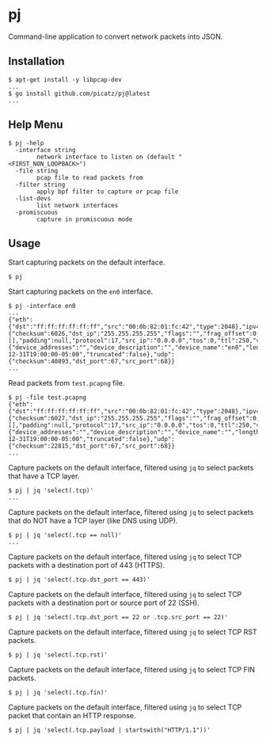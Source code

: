 # pj

Command-line application to convert network packets into JSON.

## Installation

```console
$ apt-get install -y libpcap-dev
...
$ go install github.com/picatz/pj@latest
...
```

## Help Menu

```console
$ pj -help
  -interface string
        network interface to listen on (default "<FIRST_NON_LOOPBACK>")
  -file string
        pcap file to read packets from
  -filter string
        apply bpf filter to capture or pcap file
  -list-devs
        list network interfaces
  -promiscuous
        capture in promiscuous mode
```

## Usage

Start capturing packets on the default interface.

```console
$ pj
```

Start capturing packets on the `en0` interface.

```console
$ pj -interface en0
...
{"eth":{"dst":"ff:ff:ff:ff:ff:ff","src":"00:0b:82:01:fc:42","type":2048},"ipv4":{"checksum":6026,"dst_ip":"255.255.255.255","flags":"","frag_offset":0,"id":43063,"ihl":5,"length":300,"options":[],"padding":null,"protocol":17,"src_ip":"0.0.0.0","tos":0,"ttl":250,"version":4},"metadata":{"device_addresses":"","device_description":"","device_name":"en0","length":314,"packet_number":3,"time":"1969-12-31T19:00:00-05:00","truncated":false},"udp":{"checksum":40893,"dst_port":67,"src_port":68}}
...
```

Read packets from `test.pcapng` file.

```console
$ pj -file test.pcapng
{"eth":{"dst":"ff:ff:ff:ff:ff:ff","src":"00:0b:82:01:fc:42","type":2048},"ipv4":{"checksum":6027,"dst_ip":"255.255.255.255","flags":"","frag_offset":0,"id":43062,"ihl":5,"length":300,"options":[],"padding":null,"protocol":17,"src_ip":"0.0.0.0","tos":0,"ttl":250,"version":4},"metadata":{"device_addresses":"","device_description":"","device_name":"","length":314,"packet_number":1,"time":"1969-12-31T19:00:00-05:00","truncated":false},"udp":{"checksum":22815,"dst_port":67,"src_port":68}}
...
```

Capture packets on the default interface, filtered using `jq` to select packets that have a TCP layer.

```console
$ pj | jq 'select(.tcp)'
...
```

Capture packets on the default interface, filtered using `jq` to select packets that do NOT have a TCP layer (like DNS using UDP).

```console
$ pj | jq 'select(.tcp == null)'
...
```

Capture packets on the default interface, filtered using `jq` to select TCP packets with a destination port of 443 (HTTPS).

```console
$ pj | jq 'select(.tcp.dst_port == 443)'
```

Capture packets on the default interface, filtered using `jq` to select TCP packets with a destination port or source port of 22 (SSH).

```console
$ pj | jq 'select(.tcp.dst_port == 22 or .tcp.src_port == 22)'
```

Capture packets on the default interface, filtered using `jq` to select TCP RST packets.

```console
$ pj | jq 'select(.tcp.rst)'
```

Capture packets on the default interface, filtered using `jq` to select TCP FIN packets.

```console
$ pj | jq 'select(.tcp.fin)'
```

Capture packets on the default interface, filtered using `jq` to select TCP packet that contain an HTTP response.

```console
$ pj | jq 'select(.tcp.payload | startswith("HTTP/1.1"))'
```